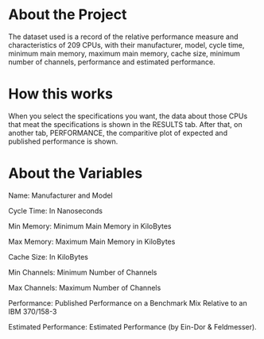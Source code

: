 # About the Project

The dataset used is a record of the relative performance measure and characteristics of 209 CPUs, with their manufacturer, model, cycle time, minimum main memory, maximum main memory, cache size, minimum number of channels, performance and estimated performance.

# How this works
When you select the specifications you want, the data about those CPUs that meat the specifications is shown in the RESULTS tab. After that, on another tab, PERFORMANCE, the comparitive plot of expected and published performance is shown.

# About the Variables

Name: Manufacturer and Model

Cycle Time:            In Nanoseconds

Min Memory:            Minimum Main Memory in KiloBytes

Max Memory:            Maximum Main Memory in KiloBytes

Cache Size:            In KiloBytes

Min Channels:          Minimum Number of Channels

Max Channels:          Maximum Number of Channels

Performance:           Published Performance on a Benchmark Mix Relative to an IBM 370/158-3

Estimated Performance: Estimated Performance (by Ein-Dor & Feldmesser).
